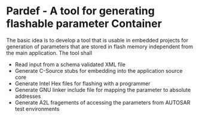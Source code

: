 # Pardef - A tool for generating flashable parameter Container

The basic idea is to develop a tool that is usable in embedded projects for
generation of parameters that are stored in flash memory independent from the
main application. The tool shall 

  * Read input from a schema validated XML file
  * Generate C-Source stubs for embedding into the application source core
  * Generate Intel Hex files for flashing with a programmer
  * Generate GNU linker include file for mapping the parameter to absolute addresses
  * Generate A2L fragements of accessing the parameters from AUTOSAR test environments
